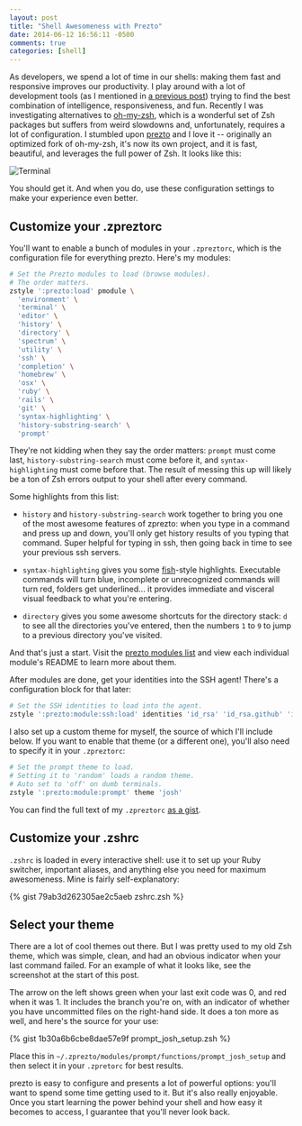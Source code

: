 ```yaml
---
layout: post
title: "Shell Awesomeness with Prezto"
date: 2014-06-12 16:56:11 -0500
comments: true
categories: [shell]
---
```

As developers, we spend a lot of time in our shells: making them fast and responsive improves our productivity. I play around with a lot of development tools (as I mentioned in [a previous post](http://joshsymonds.com/blog/2014/01/22/supercharge-your-rails-development-environment/)) trying to find the best combination of intelligence, responsiveness, and fun. Recently I was investigating alternatives to [oh-my-zsh](https://github.com/robbyrussell/oh-my-zsh), which is a wonderful set of Zsh packages but suffers from weird slowdowns and, unfortunately, requires a lot of configuration. I stumbled upon [prezto](https://github.com/sorin-ionescu/prezto) and I love it -- originally an optimized fork of oh-my-zsh, it's now its own project, and it is fast, beautiful, and leverages the full power of Zsh. It looks like this:

![Terminal](http://veratic.us/image/300y2o0a3t03/screenie.png)

You should get it. And when you do, use these configuration settings to make your experience even better.

<!-- more -->

## Customize your .zpreztorc

You'll want to enable a bunch of modules in your `.zpreztorc`, which is the configuration file for everything prezto. Here's my modules:

```sh
# Set the Prezto modules to load (browse modules).
# The order matters.
zstyle ':prezto:load' pmodule \
  'environment' \
  'terminal' \
  'editor' \
  'history' \
  'directory' \
  'spectrum' \
  'utility' \
  'ssh' \
  'completion' \
  'homebrew' \
  'osx' \
  'ruby' \
  'rails' \
  'git' \
  'syntax-highlighting' \
  'history-substring-search' \
  'prompt'
```

They're not kidding when they say the order matters: `prompt` must come last, `history-substring-search` must come before it, and `syntax-highlighting` must come before that. The result of messing this up will likely be a ton of Zsh errors output to your shell after every command.

Some highlights from this list:

* `history` and `history-substring-search` work together to bring you one of the most awesome features of zprezto: when you type in a command and press up and down, you'll only get history results of you typing that command. Super helpful for typing in ssh, then going back in time to see your previous ssh servers.

* `syntax-highlighting` gives you some [fish](http://fishshell.com/)-style highlights. Executable commands will turn blue, incomplete or unrecognized commands will turn red, folders get underlined... it provides immediate and visceral visual feedback to what you're entering.

* `directory` gives you some awesome shortcuts for the directory stack: `d` to see all the directories you've entered, then the numbers `1` to `9` to jump to a previous directory you've visited.

And that's just a start. Visit the [prezto modules list](https://github.com/sorin-ionescu/prezto/tree/master/modules) and view each individual module's README to learn more about them.

After modules are done, get your identities into the SSH agent! There's a configuration block for that later:

```sh
# Set the SSH identities to load into the agent.
zstyle ':prezto:module:ssh:load' identities 'id_rsa' 'id_rsa.github' 'id_rsa.client1' 'id_rsa.client2' # all the rest of your identities
```

I also set up a custom theme for myself, the source of which I'll include below. If you want to enable that theme (or a different one), you'll also need to specify it in your `.zpreztorc`:

```sh
# Set the prompt theme to load.
# Setting it to 'random' loads a random theme.
# Auto set to 'off' on dumb terminals.
zstyle ':prezto:module:prompt' theme 'josh'
```

You can find the full text of my `.zpreztorc` [as a gist](https://gist.github.com/Veraticus/a1b5204d8f922de5ea88).

## Customize your .zshrc

`.zshrc` is loaded in every interactive shell: use it to set up your Ruby switcher, important aliases, and anything else you need for maximum awesomeness. Mine is fairly self-explanatory:

{% gist 79ab3d262305ae2c5aeb zshrc.zsh %}

## Select your theme

There are a lot of cool themes out there. But I was pretty used to my old Zsh theme, which was simple, clean, and had an obvious indicator when your last command failed. For an example of what it looks like, see the screenshot at the start of this post.

The arrow on the left shows green when your last exit code was 0, and red when it was 1. It includes the branch you're on, with an indicator of whether you have uncommitted files on the right-hand side. It does a ton more as well, and here's the source for your use:

{% gist 1b30a6b6cbe8dae57e9f prompt_josh_setup.zsh %}

Place this in `~/.zprezto/modules/prompt/functions/prompt_josh_setup` and then select it in your `.zpretorc` for best results.

prezto is easy to configure and presents a lot of powerful options: you'll want to spend some time getting used to it. But it's also really enjoyable. Once you start learning the power behind your shell and how easy it becomes to access, I guarantee that you'll never look back.